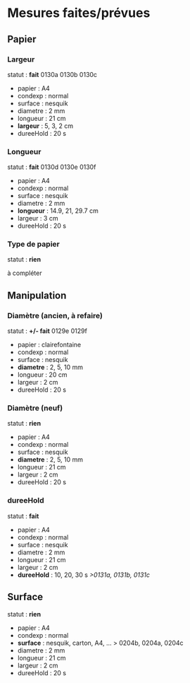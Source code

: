 # Mesures faites/prévues

## Papier

### Largeur

statut : **fait** 0130a 0130b 0130c

* papier : A4
* condexp : normal
* surface : nesquik
* diametre : 2 mm
* longueur : 21 cm
* **largeur** : 5, 3, 2 cm
* dureeHold : 20 s

### Longueur

statut : **fait** 0130d 0130e 0130f

* papier : A4
* condexp : normal
* surface : nesquik
* diametre : 2 mm
* **longueur** : 14.9, 21, 29.7 cm
* largeur : 3 cm
* dureeHold : 20 s

### Type de papier

statut : **rien**

à compléter

## Manipulation

### Diamètre (ancien, à refaire)

statut : **+/- fait** 0129e 0129f

* papier : clairefontaine
* condexp : normal
* surface : nesquik
* **diametre** : 2, 5, 10 mm
* longueur : 20 cm
* largeur : 2 cm
* dureeHold : 20 s

### Diamètre (neuf)

statut : **rien**

* papier : A4
* condexp : normal
* surface : nesquik
* **diametre** : 2, 5, 10 mm
* longueur : 21 cm
* largeur : 2 cm
* dureeHold : 20 s

### dureeHold

statut : **fait**

* papier : A4
* condexp : normal
* surface : nesquik
* diametre : 2 mm
* longueur : 21 cm
* largeur : 2 cm
* **dureeHold** : 10, 20, 30 s *>0131a, 0131b, 0131c*

## Surface

statut : **rien**

* papier : A4
* condexp : normal
* **surface** : nesquik, carton, A4, ... > 0204b, 0204a, 0204c
* diametre : 2 mm
* longueur : 21 cm
* largeur : 2 cm
* dureeHold : 20 s